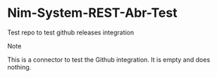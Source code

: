 # Nim-System-REST-Abr-Test
Test repo to test github releases integration

> [!NOTE]
> This is a connector to test the Github integration. It is empty and does nothing.

